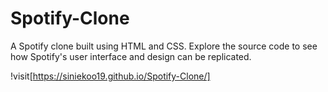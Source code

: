 # Spotify-Clone
A Spotify clone built using HTML and CSS. Explore the source code to see how Spotify's user interface and design can be replicated.

!visit[https://siniekoo19.github.io/Spotify-Clone/]
